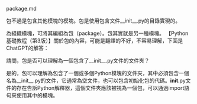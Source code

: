 package.md

包不過是包含其他模塊的模塊。包是使用包含文件__init__.py的目錄實現的。

為組織模塊，可將其編組為包（package）。包其實就是另一種模塊。 【Python基礎教程（第3版）】關於包的內容，可能是翻譯的不好，不容易理解，下面是ChatGPT的解答：

請問，包是否可以理解為一個包含了__init__.py文件的文件夾？

是的，包可以理解為包含了一個或多個Python模塊的文件夾，其中必須包含一個名為__init__.py的文件，它通常為空文件，也可以包含初始化包的代碼。__init__.py文件的存在告訴Python解釋器，這個文件夾應該被視為一個包，可以通過import語句來使用其中的模塊。